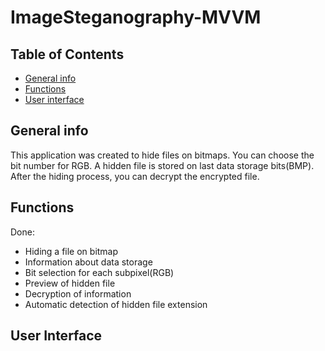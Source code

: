 # ImageSteganography-MVVM
## Table of Contents
* [General info](#general-info)
* [Functions](#functions)
* [User interface](#user-interface)

## General info
This application was created to hide files on bitmaps. 
You can choose the bit number for RGB. A hidden file is stored on last data storage bits(BMP).
After the hiding process, you can decrypt the encrypted file.


## Functions
Done:
+ Hiding a file on bitmap
+ Information about data storage
+ Bit selection for each subpixel(RGB) 
+ Preview of hidden file
+ Decryption of information
+ Automatic detection of hidden file extension

## User Interface




